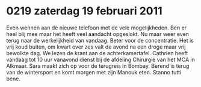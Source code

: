 # 0219 zaterdag 19 februari 2011
Even wennen aan de nieuwe telefoon met de vele mogelijkheden. Ben er heel blij mee maar het heeft veel aandacht opgeslokt. Nu maar weer even terug naar de werkelijkheid van vandaag. Beter voor de concentratie. Het is vrij koud buiten, om kwart over zes valt de avond na een droge maar vrij bewolkte dag. We lezen de krant aan de achterkamertafel. Cathrien heeft vandaag tot 10 uur vanavond dienst bij de afdeling Chirurgie van het MCA in Alkmaar. Sara maakt zich op voor de terugreis in Bombay. Berend is terug van de wintersport en komt morgen met zijn Manouk eten. Stanno tutti bene.